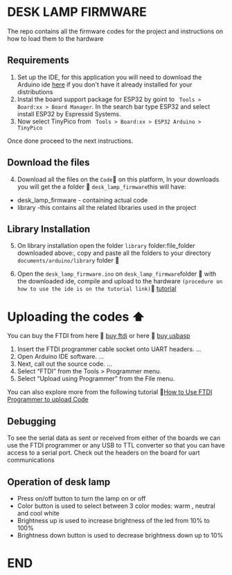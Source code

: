 # DESK LAMP FIRMWARE
The repo contains all the firmware codes for the project and instructions on how to load them to the hardware

## Requirements
1) Set up the IDE, for this application you will need to download the Arduino ide [here](https://www.arduino.cc/en/software) if you don't have it already installed for your distributions
2) Instal the board support package for ESP32 by goint to ` Tools > Board:xx > Board Manager`. In the search bar type ESP32 and select install ESP32 by Espressid Systems.  
3) Now select TinyPico from ` Tools > Board:xx > ESP32 Arduino > TinyPico`

 Once done proceed to the next instructions.
## Download the files 
4)  Download all the files on the `Code`:arrow_down_small: on this platform, In your downloads you will get the a folder :file_folder:  `desk_lamp_firmware`this will have:
 - desk_lamp_firmware - containing actual code
 - library -this contains all the related libraries used in the project

## Library Installation
5)  On library installation open the folder `library` folder:file_folder downloaded above:,
copy and paste all the folders to your directory `documents/arduino/library` folder :file_folder:

6)  Open the `desk_lamp_firmware.ino`  on `desk_lamp_firmware`folder :file_folder: with the downloaded ide, compile and upload to the hardware `(procedure on how to use the ide is on the tutorial link)`:link:
[tutorial](https://www.youtube.com/watch?v=nL34zDTPkcs&t=3s)

# Uploading the codes  :arrow_up:
You can buy the FTDI from here :link: [buy ftdi](https://www.amazon.com/HiLetgo-FT232RL-Converter-Adapter-Breakout/dp/B00IJXZQ7C/ref=sr_1_3?keywords=FTDI&qid=1650483928&sr=8-3)
or here  :link: [buy usbasp](https://www.amazon.com/CP2102-Module-Converter-Downloader-Compatible/dp/B092YMT52G_)

1) Insert the FTDI programmer cable socket onto UART headers. ...
2) Open Arduino IDE software. ...
3) Next, call out the source code. ...
4) Select “FTDI” from the Tools > Programmer menu.
5) Select “Upload using Programmer” from the File menu.

You can also explore more from the following tutorial :link:[How to Use FTDI Programmer to upload Code](https://www.youtube.com/watch?v=JYchUapoqzc)

## Debugging 
To see the serial data as sent or received from either of the boards we can use the FTDI programmer or any USB to TTL converter so that you can have access to a serial port. Check out the headers on the board for uart communications 

## Operation of desk lamp
- Press on/off button to turn the lamp on or off
- Color button is used to select between 3 color modes: warm , neutral and cool white
- Brightness up is used to increase brightness of the led from 10% to 100%
- Brightness down button is used to decrease brightness down up to 10%

# END


